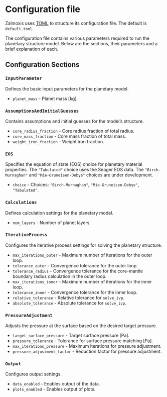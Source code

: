 # Configuration file

Zalmoxis uses [TOML](https://toml.io/en/) to structure its configuration file. The default is `default.toml`.

The configuration file contains various parameters required to run the planetary structure model. Below are the sections, their parameters and a brief explanation of each. 

## Configuration Sections

### `InputParameter`  
Defines the basic input parameters for the planetary model.  

- `planet_mass` - Planet mass [kg].

### `AssumptionsAndInitialGuesses`
Contains assumptions and initial guesses for the model’s structure.  

- `core_radius_fraction` - Core radius fraction of total radius.
- `core_mass_fraction` - Core mass fraction of total mass.
- `weight_iron_fraction` - Weight iron fraction.

### `EOS`  
Specifies the equation of state (EOS) choice for planetary material properties. The `"Tabulated"` choice uses the Seager EOS data. The `"Birch-Murnaghan"` and `"Mie-Gruneisen-Debye"` choices are under development.

- `choice` - Choices: `"Birch-Murnaghan"`, `"Mie-Gruneisen-Debye"`, `"Tabulated"`.

### `Calculations`
Defines calculation settings for the planetary model.  

- `num_layers` - Number of planet layers.

### `IterativeProcess`
Configures the iterative process settings for solving the planetary structure.  

- `max_iterations_outer` - Maximum number of iterations for the outer loop.
- `tolerance_outer` - Convergence tolerance for the outer loop.
- `tolerance_radius` - Convergence tolerance for the core-mantle boundary radius calculation in the outer loop.
- `max_iterations_inner` - Maximum number of iterations for the inner loop.
- `tolerance_inner` - Convergence tolerance for the inner loop.
- `relative_tolerance` - Relative tolerance for `solve_ivp`.
- `absolute_tolerance` - Absolute tolerance for `solve_ivp`.

### `PressureAdjustment` 
Adjusts the pressure at the surface based on the desired target pressure.  

- `target_surface_pressure` - Target surface pressure [Pa].
- `pressure_tolerance` - Tolerance for surface pressure matching [Pa].
- `max_iterations_pressure` - Maximum iterations for pressure adjustment.
- `pressure_adjustment_factor` - Reduction factor for pressure adjustment.

### `Output` 
Configures output settings.  

- `data_enabled` - Enables output of the data. 
- `plots_enabled` - Enables output of plots.